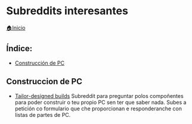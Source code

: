 # Subreddits interesantes

[🏠Inicio](../README.md)

## Índice:
* [Construcción de PC](subreddits.md#construccion-de-pc)

## Construccion de PC

* [Tailor-designed builds](https://www.reddit.com/r/buildapcforme/)
Subreddit para preguntar polos compoñentes para poder construir o teu propio PC sen ter que saber nada. Subes a petición co formulario que che proporcionan e responderanche con listas de partes de PC.


